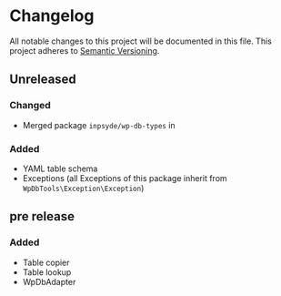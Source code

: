 # Changelog

All notable changes to this project will be documented in this file.
This project adheres to [Semantic Versioning](http://semver.org/).

## Unreleased

### Changed
* Merged package `inpsyde/wp-db-types` in

### Added
* YAML table schema
* Exceptions (all Exceptions of this package inherit from `WpDbTools\Exception\Exception`)


## pre release
### Added
* Table copier
* Table lookup
* WpDbAdapter